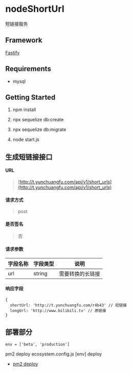 # nodeShortUrl

短链接服务

## Framework

[Fastify](https://www.fastify.io)

## Requirements

* mysql

## Getting Started

1. npm install

2. npx sequelize db:create

3. npx sequelize db:migrate

4. node start.js

## 生成短链接接口

#### URL

> [http://t.yunchuangfu.com/api/v1/short_urls](http://t.yunchuangfu.com/api/v1/short_urls)

#### 请求方式

> post

#### 是否签名

> 否

#### 请求参数

| 字段名称   | 字段类型 | 说明                    |
| ---------- | -------- | ------------------------|
| url        | string   | 需要转换的长链接        |

#### 响应字段

```
{
  shortUrl: 'http://t.yunchuangfu.com/r4b43' // 短链接
  longUrl: 'http://www.bilibili.tv' // 原链接
}
```

## 部署部分

```
env = ['beta', 'production']
```

pm2 deploy ecosystem.config.js [env] deploy

* [pm2 deploy](http://pm2.keymetrics.io/docs/usage/deployment/)
